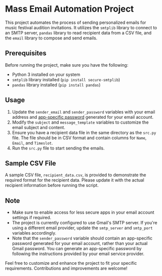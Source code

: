# Mass Email Automation Project

This project automates the process of sending personalized emails for music festival audition invitations. It utilizes the `smtplib` library to connect to an SMTP server, `pandas` library to read recipient data from a CSV file, and the `email` library to compose and send emails.

## Prerequisites

Before running the project, make sure you have the following:

- Python 3 installed on your system
- `smtplib` library installed (`pip install secure-smtplib`)
- `pandas` library installed (`pip install pandas`)

## Usage

1. Update the `sender_email` and `sender_password` variables with your email address and [app-specific password](https://support.google.com/accounts/answer/185833?hl=en) generated for your email account.
2. Modify the `subject` and `message_template` variables to customize the email subject and content.
3. Ensure you have a recipient data file in the same directory as the `src.py` file. The file should be in CSV format and contain columns for `Name`, `Email`, and `Timeslot`.
4. Run the `src.py` file to start sending the emails.

## Sample CSV File

A sample CSV file, `recipient_data.csv`, is provided to demonstrate the required format for the recipient data. Please update it with the actual recipient information before running the script.

## Note

- Make sure to enable access for less secure apps in your email account settings if required.
- The project is currently configured to use Gmail's SMTP server. If you're using a different email provider, update the `smtp_server` and `smtp_port` variables accordingly.
- Note that the `sender_password` variable should contain an app-specific password generated for your email account, rather than your actual Gmail password. You can generate an app-specific password by following the instructions provided by your email service provider.

Feel free to customize and enhance the project to fit your specific requirements. Contributions and improvements are welcome!

